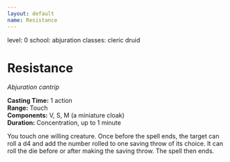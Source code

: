 ```yaml
---
layout: default
name: Resistance
---
```

level: 0
school: abjuration
classes: cleric
         druid

# Resistance 
_Abjuration cantrip_ 

**Casting Time:** 1 action    
**Range:** Touch    
**Components:** V, S, M (a miniature cloak)    
**Duration:** Concentration, up to 1 minute 

You touch one willing creature. Once before the spell ends, the target can roll a d4 and add the number rolled to one saving throw of its choice. It can roll the die before or after making the saving throw. The spell then ends. 